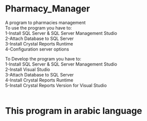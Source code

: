 # Pharmacy_Manager<br />
A program to pharmacies management<br />
To use the program you have to:<br />
1-Install SQL Server & SQL Server Management Studio<br />
2-Attach Database to SQL Server<br />
3-Install Crystal Reports Runtime<br />
4-Configuration server options<br />

To Develop the program you have to:<br />
1-Install SQL Server & SQL Server Management Studio<br />
2-Install Visual Studio<br />
3-Attach Database to SQL Server<br />
4-Install Crystal Reports Runtime<br />
5-Install Crystal Reports Version for Visual Studio<br />
<br />
<h1 style="Size:15pt">This program in arabic language</h1>
